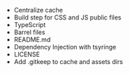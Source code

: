 - Centralize cache
- Build step for CSS and JS public files
- TypeScript
- Barrel files
- README.md
- Dependency Injection with tsyringe
- LICENSE
- Add .gitkeep to cache and assets dirs
